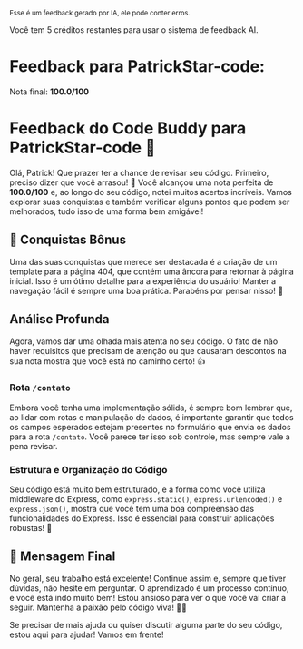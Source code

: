 <sup>Esse é um feedback gerado por IA, ele pode conter erros.</sup>

Você tem 5 créditos restantes para usar o sistema de feedback AI.

# Feedback para PatrickStar-code:

Nota final: **100.0/100**

# Feedback do Code Buddy para PatrickStar-code 🚀

Olá, Patrick! Que prazer ter a chance de revisar seu código. Primeiro, preciso dizer que você arrasou! 🎉 Você alcançou uma nota perfeita de **100.0/100** e, ao longo do seu código, notei muitos acertos incríveis. Vamos explorar suas conquistas e também verificar alguns pontos que podem ser melhorados, tudo isso de uma forma bem amigável!

## 🎉 Conquistas Bônus
Uma das suas conquistas que merece ser destacada é a criação de um template para a página 404, que contém uma âncora para retornar à página inicial. Isso é um ótimo detalhe para a experiência do usuário! Manter a navegação fácil é sempre uma boa prática. Parabéns por pensar nisso! 👏

## Análise Profunda
Agora, vamos dar uma olhada mais atenta no seu código. O fato de não haver requisitos que precisam de atenção ou que causaram descontos na sua nota mostra que você está no caminho certo! 👍

### Rota `/contato`
Embora você tenha uma implementação sólida, é sempre bom lembrar que, ao lidar com rotas e manipulação de dados, é importante garantir que todos os campos esperados estejam presentes no formulário que envia os dados para a rota `/contato`. Você parece ter isso sob controle, mas sempre vale a pena revisar.

### Estrutura e Organização do Código
Seu código está muito bem estruturado, e a forma como você utiliza middleware do Express, como `express.static()`, `express.urlencoded()` e `express.json()`, mostra que você tem uma boa compreensão das funcionalidades do Express. Isso é essencial para construir aplicações robustas! 💪

## 📝 Mensagem Final
No geral, seu trabalho está excelente! Continue assim e, sempre que tiver dúvidas, não hesite em perguntar. O aprendizado é um processo contínuo, e você está indo muito bem! Estou ansioso para ver o que você vai criar a seguir. Mantenha a paixão pelo código viva! 🚀💡

Se precisar de mais ajuda ou quiser discutir alguma parte do seu código, estou aqui para ajudar! Vamos em frente!